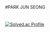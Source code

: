 #PARK JUN SEONG
#
[![Solved.ac Profile](http://mazassumnida.wtf/api/v2/generate_badge?boj=tjd7823)](https://solved.ac/tjd7823/)
